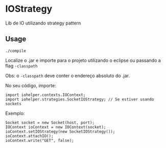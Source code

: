 # IOStrategy

Lib de IO utilizando strategy pattern

## Usage
`./compile`

Localize o .jar e importe para o projeto utilizando o eclipse ou passando a flag `-classpath`

Obs: o `-classpath` deve conter o endereço absoluto do .jar.

No seu código, importe: 
```
import iohelper.contexts.IOContext;
import iohelper.strategies.SocketIOStrategy; // Se estiver usando sockets
```

Exemplo:

```
Socket socket = new Socket(host, port);
IOContext ioContext = new IOContext(socket);
ioContext.setIOStrategy(new SocketIOStrategy());
ioContext.attachIO();
ioContext.write("GET", false);
```